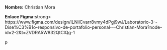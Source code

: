 <p><strong>Nombre:</strong> Christian Mora</p>
<p><strong>Enlace Figma:</strong>strong> https://www.figma.com/design/ILNilCvarr8vmy4dPgj9wJ/Laboratorio-3--Dise%C3%B1o-responsivo-de-portafolio-personal---Christian-Mora?node-id=2-2&t=ZVDRA5W832QtClQg-1</p>p
